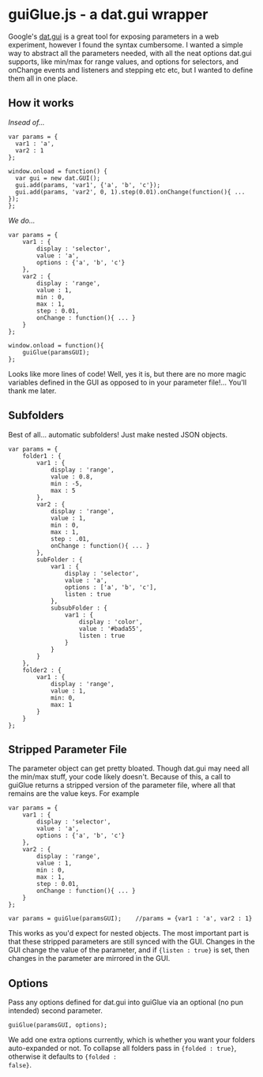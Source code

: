guiGlue.js - a dat.gui wrapper
================================

Google's [dat.gui](http://workshop.chromeexperiments.com/examples/gui/#1--Basic-Usage) is a great tool for exposing parameters in a web experiment, however I found the syntax cumbersome. I wanted a simple way to abstract all the parameters needed, with all the neat options dat.gui supports, like min/max for range values, and options for selectors, and onChange events and listeners and stepping etc etc, but I wanted to define them all in one place.

How it works
--------------------------------

*Insead of...*

	var params = {
	  var1 : 'a',
	  var2 : 1
	};

	window.onload = function() {
	  var gui = new dat.GUI();
	  gui.add(params, 'var1', {'a', 'b', 'c'});
	  gui.add(params, 'var2', 0, 1).step(0.01).onChange(function(){ ... });
	};

*We do...*

	var params = {
		var1 : {
			display : 'selector',
			value : 'a',
			options : {'a', 'b', 'c'}
		},
		var2 : {
			display : 'range',
			value : 1,
			min : 0,
			max : 1,
			step : 0.01,
			onChange : function(){ ... }
		}
	};

	window.onload = function(){
		guiGlue(paramsGUI);
	};

Looks like more lines of code! Well, yes it is, but there are no more magic variables defined in the GUI as opposed to in your parameter file!... You'll thank me later.

Subfolders
-------------------------------------

Best of all... automatic subfolders! Just make nested JSON objects.

	var params = {
		folder1 : {
			var1 : {
				display : 'range',
				value : 0.8,
				min : -5,
				max : 5
			},
			var2 : {
				display : 'range',
				value : 1,
				min : 0,
				max : 1,
				step : .01,
				onChange : function(){ ... }
			},
			subFolder : {
				var1 : {
					display : 'selector',
					value : 'a',
					options : ['a', 'b', 'c'],
					listen : true
				},
				subsubFolder : {
					var1 : {
						display : 'color',
						value : '#bada55',
						listen : true
					}
				}			
			}
		},
		folder2 : {
			var1 : {
				display : 'range',
				value : 1,
				min: 0,
				max: 1
			}
		}	
	};

Stripped Parameter File
-----------------------------------

The parameter object can get pretty bloated. Though dat.gui may need all the min/max stuff, your code likely doesn't. Because of this, a call to guiGlue returns a stripped version of the parameter file, where all that remains are the value keys. For example

	var params = {
		var1 : {
			display : 'selector',
			value : 'a',
			options : {'a', 'b', 'c'}
		},
		var2 : {
			display : 'range',
			value : 1,
			min : 0,
			max : 1,
			step : 0.01,
			onChange : function(){ ... }
		}
	};

	var params = guiGlue(paramsGUI);	//params = {var1 : 'a', var2 : 1}

This works as you'd expect for nested objects. The most important part is that these stripped parameters are still synced with the GUI. Changes in the GUI change the value of the parameter, and if <code>{listen : true}</code> is set, then changes in the parameter are mirrored in the GUI.

Options
-----------------------------------

Pass any options defined for dat.gui into guiGlue via an optional (no pun intended) second parameter.

	guiGlue(paramsGUI, options);

We add one extra options currently, which is whether you want your folders auto-expanded or not. To collapse all folders pass in <code>{folded : true}</code>, otherwise it defaults to <code>{folded : false}</code>.

